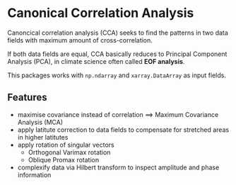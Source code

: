 # Canonical Correlation Analysis
Canoncical correlation analysis (CCA) seeks to find the patterns in two data fields with maximum amount of cross-correlation.

If both data fields are equal, CCA basically reduces to Principal Component Analysis (PCA), in climate science often called **EOF analysis**.

This packages works with `np.ndarray` and `xarray.DataArray` as input fields.

## Features
- maximise covariance instead of correlation ==> Maximum Covariance Analysis (MCA)
- apply latitute correction to data fields to compensate for stretched areas in higher latitutes
- apply rotation of singular vectors
  - Orthogonal Varimax rotation
  - Oblique Promax rotation
- complexify data via Hilbert transform to inspect amplitude and phase information
